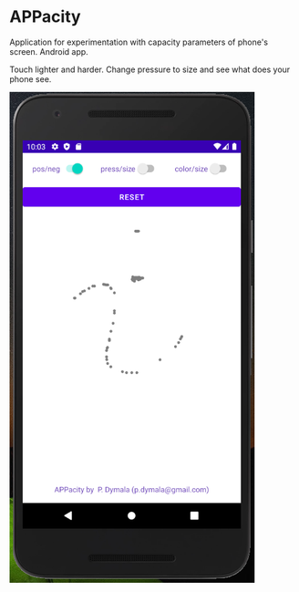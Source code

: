 # APPacity
Application for experimentation with capacity parameters of phone's screen. Android app.

Touch lighter and harder. Change pressure to size and see what does your phone see.

![Image](appacity.png)
